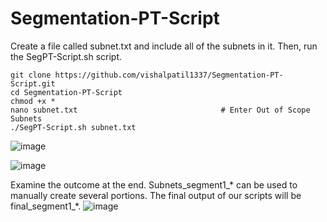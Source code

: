 # Segmentation-PT-Script
Create a file called subnet.txt and include all of the subnets in it. Then, run the SegPT-Script.sh script.
```
git clone https://github.com/vishalpatil1337/Segmentation-PT-Script.git
cd Segmentation-PT-Script
chmod +x *
nano subnet.txt                                # Enter Out of Scope Subnets
./SegPT-Script.sh subnet.txt
```

![image](https://github.com/vishalpatil1337/Segmentation-PT-Script/assets/30390447/effcdc45-ebbb-4731-a8ea-a3fdf9429038)


![image](https://github.com/vishalpatil1337/Segmentation-PT-Script/assets/30390447/82cc7c43-9fb3-414d-adfe-ad1b94487bf2)

Examine the outcome at the end. Subnets_segment1_* can be used to manually create several portions. The final output of our scripts will be final_segment1_*.
![image](https://github.com/vishalpatil1337/Segmentation-PT-Script/assets/30390447/3f2e9a78-ae1d-4790-b66b-1ca8dd8d1d40)
